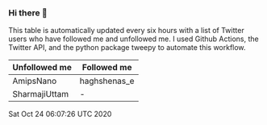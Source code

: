 ### Hi there 👋

This table is automatically updated every six hours with a list of Twitter users who have followed me and unfollowed me. I used Github Actions, the Twitter API, and the python package tweepy to automate this workflow.

| Unfollowed me |  Followed me |
| --- | --- |
|AmipsNano|haghshenas_e|
|SharmajiUttam|-|
Sat Oct 24 06:07:26 UTC 2020
